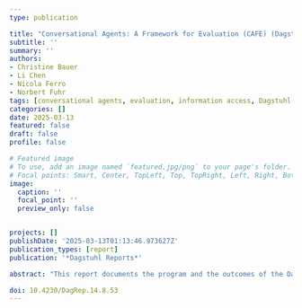 ```yaml
---
type: publication

title: "Conversational Agents: A Framework for Evaluation (CAFE) (Dagstuhl Perspectives Workshop 24352)"
subtitle: ''
summary: ''
authors:
- Christine Bauer
- Li Chen
- Nicola Ferro
- Norbert Fuhr
tags: [conversational agents, evaluation, information access, Dagstuhl Perspectives Workshop, Dagstuhl]
categories: []
date: 2025-03-13
featured: false
draft: false
profile: false

# Featured image
# To use, add an image named `featured.jpg/png` to your page's folder.
# Focal points: Smart, Center, TopLeft, Top, TopRight, Left, Right, BottomLeft, Bottom, BottomRight.
image:
  caption: ''
  focal_point: ''
  preview_only: false


projects: []
publishDate: '2025-03-13T01:13:46.973627Z'
publication_types: [report]
publication: '*Dagstuhl Reports*'

abstract: "This report documents the program and the outcomes of the Dagstuhl Perspectives Workshop 24352, 'Conversational Agents: A Framework for Evaluation (CAFE)', which brought together 22 distinguished researchers and practitioners from 12 countries. In this workshop, a new framework for the evaluation of conversational information access systems was developed, consisting of six major components: 1) goals of the system’s stakeholders, 2) user tasks to be studied in the evaluation, 3) aspects of the users carrying out the tasks, 4) evaluation criteria to be considered, 5) evaluation methodology to be applied, and 6) measures for the quantitative criteria chosen. An evaluation design begins with identifying the stakeholders, whose goals determine the criteria. Tasks and evaluation methodology should be chosen according to these decisions."

doi: 10.4230/DagRep.14.8.53
---
```

